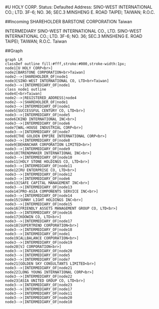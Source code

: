 #U HOLY CORP.
Status: Defaulted
Address: SINO-WEST INTERNATIONAL CO.; LTD. 3F-6; NO. 36; SEC.3  MINSHENG E. ROAD TAIPEI; TAIWAN; R.O.C.

##Incoming
SHAREHOLDER
BARSTONE CORPORATION
Taiwan


INTERMEDIARY
SINO-WEST INTERNATIONAL CO., LTD.
SINO-WEST INTERNATIONAL CO.; LTD. 3F-6; NO. 36; SEC.3  MINSHENG E. ROAD TAIPEI; TAIWAN; R.O.C.
Taiwan



##Graph
```mermaid
graph LR
classDef outline fill:#fff,stroke:#000,stroke-width:1px;
node1[U HOLY CORP<br>]
node2[BARSTONE CORPORATION<br>Taiwan]
node2-->|SHAREHOLDER_OF|node1
node3[SINO-WEST INTERNATIONAL CO, LTD<br>Taiwan]
node3-->|INTERMEDIARY_OF|node1
class node1 outline
node4[<br>Taiwan]
node2-->|REGISTERED_ADDRESS|node4
node2-->|SHAREHOLDER_OF|node1
node3-->|INTERMEDIARY_OF|node1
node5[SUCCESSFUL CENTURY CO, LTD<br>]
node3-->|INTERMEDIARY_OF|node5
node6[KIND INTERNATIONAL INC<br>]
node3-->|INTERMEDIARY_OF|node6
node7[WAL-HOUSE INDUSTRIAL CORP<br>]
node3-->|INTERMEDIARY_OF|node7
node8[THE GOLDEN EMPIRE INTERNATIONAL CORP<br>]
node3-->|INTERMEDIARY_OF|node8
node9[DEHANCHAR CORPORATION LIMITED<br>]
node3-->|INTERMEDIARY_OF|node9
node10[TRENDMAKER INTERNATIONAL INC<br>]
node3-->|INTERMEDIARY_OF|node10
node11[HOLY STONE HOLDINGS CO, LTD<br>]
node3-->|INTERMEDIARY_OF|node11
node12[RU ENTERPRISE CO, LTD<br>]
node3-->|INTERMEDIARY_OF|node12
node3-->|INTERMEDIARY_OF|node6
node13[SAFE CAPITAL MANAGEMENT INC<br>]
node3-->|INTERMEDIARY_OF|node13
node14[PRO-ASIA COMPONENTS SERVICE INC<br>]
node3-->|INTERMEDIARY_OF|node14
node15[SUNNY LIGHT HOLDINGS INC<br>]
node3-->|INTERMEDIARY_OF|node15
node16[FRIENDLY ASSETS MANAGEMENT GROUP CO, LTD<br>]
node3-->|INTERMEDIARY_OF|node16
node17[KOOWIN CO, LTD<br>]
node3-->|INTERMEDIARY_OF|node17
node18[SUPERTREND CORPORATION<br>]
node3-->|INTERMEDIARY_OF|node18
node3-->|INTERMEDIARY_OF|node1
node19[ALLBALANCE CORPORATION<br>]
node3-->|INTERMEDIARY_OF|node19
node20[VJ CORPORATION<br>]
node3-->|INTERMEDIARY_OF|node20
node3-->|INTERMEDIARY_OF|node5
node3-->|INTERMEDIARY_OF|node7
node21[GOLDEN SKY CONSULTANTS LIMITED<br>]
node3-->|INTERMEDIARY_OF|node21
node22[LONG YOUNG INTERNATIONAL CORP<br>]
node3-->|INTERMEDIARY_OF|node22
node23[ASIA UNITED GROUP CO, LTD<br>]
node3-->|INTERMEDIARY_OF|node23
node3-->|INTERMEDIARY_OF|node17
node3-->|INTERMEDIARY_OF|node11
node3-->|INTERMEDIARY_OF|node20
node3-->|INTERMEDIARY_OF|node10
```